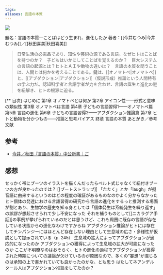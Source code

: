 ```yaml
---
tags: 
aliases: 言語の本質
---
```


![](https://www.chuko.co.jp/book/102756.jpg)

題名：言語の本質—ことばはどう生まれ、進化したか
著者：[[今井むつみ|今井むつみ]]／[[秋田喜美|秋田喜美]]

> 日常生活の必需品であり、知性や芸術の源である言語。なぜヒトはことばを持つのか？　子どもはいかにしてことばを覚えるのか？　巨大システムの言語の起源とは？ヒトとＡＩや動物の違いは？　言語の本質を問うことは、人間とは何かを考えることである。鍵は、[[オノマトペ|オノマトペ]]と、[[アブダクション|アブダクション]]（仮説形成）推論という人間特有の学ぶ力だ。認知科学者と言語学者が力を合わせ、言語の誕生と進化の謎を紐解き、ヒトの根源に迫る。

[** 目次]
 はじめに
 第1章 オノマトペとは何か
 第2章 アイコン性——形式と意味の類似性
 第3章 オノマトペは言語
 第4章 子どもの言語習得1——オノマトペ篇
 第5章 言語の進化
 第6章 子どもの言語習得2——アブダクション推論篇
 第7章 ヒトと動物を分かつもの——推論と思考バイアス
 終章 言語の本質
 あとがき／参考文献

## 参考

- [今井／秋田『言語の本質』中公新書｜ご](https://note.com/gotshu/n/nbca109f60648) 

## 感想

 せっかく帯にブーツのイラストを描くんだったらベルト式じゃなくて紐付きブーツの方が良かったのでは？
 	[[ブートストラップ]]
 「たたく」とか「laugh」が擬音語に由来するというのはどの程度の確証があるものなのかよく分からなかった
 ヒト個体の発達における言語習得の研究から言語の進化をするっと推測する場面が割とあり、生物学の歴史を知る身としては「個体発生は系統発生を繰り返す」の誤謬が想起させられて少し不安になった
	 それを補うものとして[[ニカラグア手話]]の事例が挙げられているのだとは思うけど、これも周囲に既存の言語が存在している状態からの進化なわけですからね
 アブダクション推論がヒトには存在してチンパンジーにはほとんど存在しない理由として生息域の広さ・多様性が仮説として提示されている（p. 245）
 	生息域の拡大によってアブダクションが適応的になったのか
 	アブダクションの獲得によって生息域の拡大が可能になったのか
 ここが不明瞭なのはおそらく、ヒトの進化の過程でアブダクションが獲得された時期についての議論が欠けているのが原因なので、多くの"妄想"が混じるのは承知の上で書かれていても良かったのかな、とも思う
 はたしてネアンデルタール人はアブダクション推論をしてたのか？
